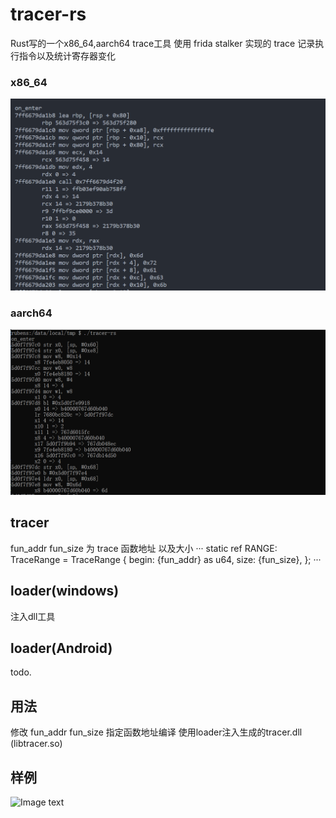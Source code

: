 # tracer-rs

Rust写的一个x86_64,aarch64 trace工具
使用 frida stalker 实现的 trace
记录执行指令以及统计寄存器变化
###  x86_64
![Image text](https://raw.githubusercontent.com/Mrack/tracer-rs/master/pic/1.png)

### aarch64
![Image text](https://raw.githubusercontent.com/Mrack/tracer-rs/master/pic/2.png)


## tracer
fun_addr fun_size 为 trace 函数地址 以及大小
···
    static ref RANGE: TraceRange = 
        TraceRange {
            begin: {fun_addr} as u64,
            size: {fun_size},
        };
···

## loader(windows)
注入dll工具

## loader(Android)
todo.

## 用法
修改 fun_addr fun_size 指定函数地址编译
使用loader注入生成的tracer.dll (libtracer.so)

## 样例
![Image text](https://raw.githubusercontent.com/Mrack/tracer-rs/master/pic/3.png)